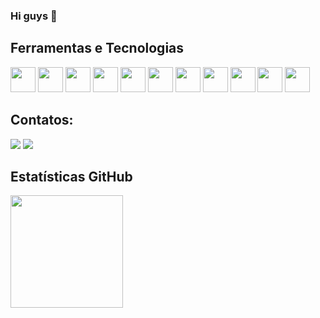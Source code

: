 ### Hi guys 👋

## Ferramentas e Tecnologias

<img loading="lazy" src="https://cdn.jsdelivr.net/gh/devicons/devicon/icons/linux/linux-original.svg" width="40" height="40"/>  <img src="https://cdn.jsdelivr.net/gh/devicons/devicon/icons/kubernetes/kubernetes-plain-wordmark.svg" width="40" height="40" />  <img src="https://cdn.jsdelivr.net/gh/devicons/devicon/icons/apachekafka/apachekafka-original-wordmark.svg" width="40" height="40" />  <img loading="lazy" src="https://cdn.jsdelivr.net/gh/devicons/devicon/icons/git/git-original.svg" width="40" height="40"/>  <img src="https://cdn.jsdelivr.net/gh/devicons/devicon/icons/grafana/grafana-original-wordmark.svg" width="40" height="40"/>  <img src="https://cdn.jsdelivr.net/gh/devicons/devicon/icons/ansible/ansible-original-wordmark.svg" width="40" height="40" />  <img src="https://cdn.jsdelivr.net/gh/devicons/devicon/icons/docker/docker-original-wordmark.svg" width="40" height="40" />  <img src="https://cdn.jsdelivr.net/gh/devicons/devicon/icons/terraform/terraform-original.svg" width="40" height="40" />  <img src="https://cdn.jsdelivr.net/gh/devicons/devicon/icons/vscode/vscode-original.svg" width="40" height="40" />  <img src="https://cdn.jsdelivr.net/gh/devicons/devicon/icons/argocd/argocd-original.svg" width="40" height="40" />  <img src="https://cdn.jsdelivr.net/gh/devicons/devicon/icons/prometheus/prometheus-original.svg" width="40" height="40" />
          
          
          
          


## Contatos:

<div>


<a href = "mailto:ludecaro@outlook.com"><img loading="lazy" src="https://img.shields.io/badge/Gmail-D14836?style=for-the-badge&logo=gmail&logoColor=white" target="_blank"></a>
<a href="https://www.linkedin.com/in/lucs-rodrigues/" target="_blank"><img loading="lazy" src="https://img.shields.io/badge/-LinkedIn-%230077B5?style=for-the-badge&logo=linkedin&logoColor=white" target="_blank"></a>   
</div>


## Estatísticas GitHub

<div>
  <a href="https://github.com/lucas-decastro">
    <img loading="lazy" height="180em" src="https://github-readme-stats.vercel.app/api/top-langs/?username=lucas-decastro&layout=compact&langs_count=7&theme=dracula"/>
  </a>
</div>
